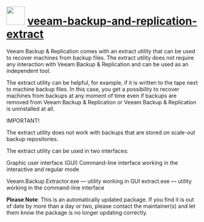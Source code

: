 # <img src="https://cdn.jsdelivr.net/gh/mkevenaar/chocolatey-packages@d47fb7da33a696a72cd507a4f07547458b12720f/icons/veeam-backup-and-replication-extract.png" width="48" height="48"/> [veeam-backup-and-replication-extract](https://community.chocolatey.org/packages/veeam-backup-and-replication-extract)

Veeam Backup & Replication comes with an extract utility that can be used to recover machines from backup files. The extract utility does not require any interaction with Veeam Backup & Replication and can be used as an independent tool.

The extract utility can be helpful, for example, if it is written to the tape next to machine backup files. In this case, you get a possibility to recover machines from backups at any moment of time even if backups are removed from Veeam Backup & Replication or Veeam Backup & Replication is uninstalled at all.

IMPORTANT!

The extract utility does not work with backups that are stored on scale-out backup repositories.

The extract utility can be used in two interfaces:

Graphic user interface (GUI)
Command-line interface working in the interactive and regular mode

Veeam.Backup.Extractor.exe — utility working in GUI
extract.exe — utility working in the command-line interface

**Please Note**: This is an automatically updated package. If you find it is
out of date by more than a day or two, please contact the maintainer(s) and
let them know the package is no longer updating correctly.
